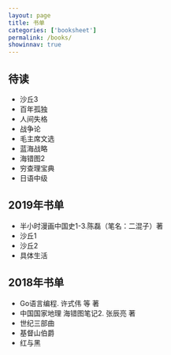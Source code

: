 ```yaml
---
layout: page
title: 书单
categories: ['booksheet']
permalink: /books/
showinnav: true
---
```


## 待读

* 沙丘3
* 百年孤独
* 人间失格
* 战争论
* 毛主席文选
* 蓝海战略
* 海错图2
* 穷查理宝典
* 日语中级

## 2019年书单

* 半小时漫画中国史1-3.陈磊（笔名：二混子）著
* 沙丘1
* 沙丘2
* 具体生活

## 2018年书单

* Go语言编程. 许式伟 等 著
* 中国国家地理 海错图笔记2. 张辰亮 著
* 世纪三部曲
* 基督山伯爵
* 红与黑
